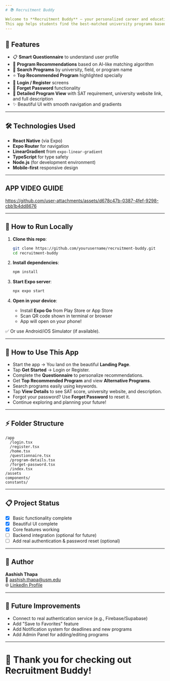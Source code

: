 ```yaml
---
# 📚 Recruitment Buddy

Welcome to **Recruitment Buddy** — your personalized career and education recommendation app! 🚀  
This app helps students find the best-matched university programs based on their interests, career goals, learning style, and location preferences.
---
```


## 🌟 Features

- 📋 **Smart Questionnaire** to understand user profile
- 🎯 **Program Recommendations** based on AI-like matching algorithm
- 🔎 **Search Programs** by university, field, or program name
- ⭐ **Top Recommended Program** highlighted specially
- 🔐 **Login / Register** screens
- 🔑 **Forget Password** functionality
- 📄 **Detailed Program View** with SAT requirement, university website link, and full description
- ✨ Beautiful UI with smooth navigation and gradients

---

## 🛠️ Technologies Used

- **React Native** (via Expo)
- **Expo Router** for navigation
- **LinearGradient** from `expo-linear-gradient`
- **TypeScript** for type safety
- **Node.js** (for development environment)
- **Mobile-first** responsive design

---

## APP VIDEO GUIDE



https://github.com/user-attachments/assets/d678c47b-0387-4fef-9298-cbb1b4dd8676



---

## 🚀 How to Run Locally

1. **Clone this repo**:

   ```bash
   git clone https://github.com/yourusername/recruitment-buddy.git
   cd recruitment-buddy
   ```

2. **Install dependencies**:

   ```bash
   npm install
   ```

3. **Start Expo server**:

   ```bash
   npx expo start
   ```

4. **Open in your device**:
   - Install **Expo Go** from Play Store or App Store
   - Scan QR code shown in terminal or browser
   - App will open on your phone!

✅ Or use Android/iOS Simulator (if available).

---

## 🧭 How to Use This App

- Start the app → You land on the beautiful **Landing Page**.
- Tap **Get Started** → Login or Register.
- Complete the **Questionnaire** to personalize recommendations.
- Get **Top Recommended Program** and view **Alternative Programs**.
- Search programs easily using keywords.
- Tap **View Details** to see SAT score, university website, and description.
- Forgot your password? Use **Forget Password** to reset it.
- Continue exploring and planning your future!

---

## ⚡ Folder Structure

```plaintext
/app
  /login.tsx
  /register.tsx
  /home.tsx
  /questionnaire.tsx
  /program-details.tsx
  /forget-password.tsx
  /index.tsx
/assets
components/
constants/
```

---

## 📋 Project Status

- [x] Basic functionality complete
- [x] Beautiful UI complete
- [x] Core features working
- [ ] Backend integration (optional for future)
- [ ] Add real authentication & password reset (optional)

---

## 👤 Author

**Aashish Thapa**  
📧 [aashish.thapa@usm.edu](mailto:aashish.thapa@usm.edu)  
🌐 [LinkedIn Profile](#)

---

## 📢 Future Improvements

- Connect to real authentication service (e.g., Firebase/Supabase)
- Add "Save to Favorites" feature
- Add Notification system for deadlines and new programs
- Add Admin Panel for adding/editing programs

---

# 🚀 Thank you for checking out Recruitment Buddy!

